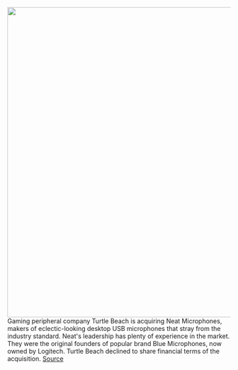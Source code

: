 <img src='https://cdn.vox-cdn.com/thumbor/TPqrHDH3640Q3Po6SVrNz_OTIhA=/0x0:2040x1360/1200x800/filters:focal(842x685:1168x1011)/cdn.vox-cdn.com/uploads/chorus_image/image/68660369/akrales_190313_3227_0050.0.jpg' width='700px' /><br/>
Gaming peripheral company Turtle Beach is acquiring Neat Microphones, makers of eclectic-looking desktop USB microphones that stray from the industry standard. Neat's leadership has plenty of experience in the market. They were the original founders of popular brand Blue Microphones, now owned by Logitech. Turtle Beach declined to share financial terms of the acquisition.
<a href='https://www.theverge.com/2021/1/13/22226680/turtle-beach-acquiring-neat-microphones-podcast-roccat'> Source <a/>